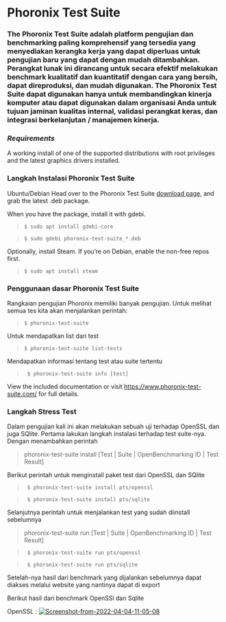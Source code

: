 # **Phoronix Test Suite**

### **The Phoronix Test Suite adalah platform pengujian dan benchmarking paling komprehensif yang tersedia yang menyediakan kerangka kerja yang dapat diperluas untuk pengujian baru yang dapat dengan mudah ditambahkan. Perangkat lunak ini dirancang untuk secara efektif melakukan benchmark kualitatif dan kuantitatif dengan cara yang bersih, dapat direproduksi, dan mudah digunakan. The Phoronix Test Suite dapat digunakan hanya untuk membandingkan kinerja komputer atau dapat digunakan dalam organisasi Anda untuk tujuan jaminan kualitas internal, validasi perangkat keras, dan integrasi berkelanjutan / manajemen kinerja.**

### *Requirements*
A working install of one of the supported distributions with root privileges and the latest graphics drivers installed.

### **Langkah Instalasi Phoronix Test Suite**
Ubuntu/Debian
Head over to the Phoronix Test Suite [download page](https://www.phoronix-test-suite.com/?k=downloads), and grab the latest .deb package.

When you have the package, install it with gdebi.

>`$ sudo apt install gdebi-core`

>`$ sudo gdebi phoronix-test-suite_*.deb`

Optionally, install Steam. If you’re on Debian, enable the non-free repos first.

>`$ sudo apt install steam`

### Penggunaan dasar Phoronix Test Suite
Rangkaian pengujian Phoronix memiliki banyak pengujian. Untuk melihat semua tes kita akan menjalankan perintah:

>`$ phoronix-test-suite`


Untuk mendapatkan list dari test
>`$ phoronix-test-suite list-tests`


Mendapatkan informasi tentang test atau suite tertentu
>` $ phoronix-test-suite info [test]`

View the included documentation or visit https://www.phoronix-test-suite.com/ for full details.


### Langkah Stress Test

Dalam pengujian kali ini akan melakukan sebuah uji terhadap OpenSSL dan juga SQlite. Pertama lakukan langkah instalasi terhadap test suite-nya. Dengan menambahkan perintah 

>phoronix-test-suite install [Test | Suite | OpenBenchmarking ID | Test Result]

Berikut perintah untuk menginstall paket test dari OpenSSL dan SQlite

>` $ phoronix-test-suite install pts/openssl`

>` $ phoronix-test-suite install pts/sqlite`

Selanjutnya perintah untuk menjalankan test yang sudah diinstall sebelumnya

>phoronix-test-suite run [Test | Suite | OpenBenchmarking ID | Test Result]

>` $ phoronix-test-suite run pts/openssl`

>` $ phoronix-test-suite run pts/sqlite`

Setelah-nya hasil dari benchmark yang dijalankan sebelumnya dapat diakses melalui website yang nantinya dapat di export 

Berikut hasil dari benchmark OpenSSl dan Sqlite

OpenSSL : <a href="https://ibb.co/0qhBHQt"><img src="https://i.ibb.co/mJ6vfS8/Screenshot-from-2022-04-04-11-05-08.png" alt="Screenshot-from-2022-04-04-11-05-08" border="0"></a>
